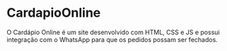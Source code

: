 # CardapioOnline
O Cardápio Online é um site desenvolvido com HTML, CSS e JS e possui integração com o WhatsApp para que os pedidos possam ser fechados. 
